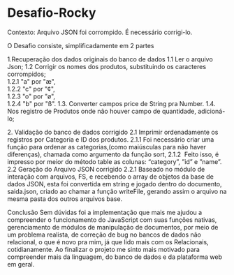 # Desafio-Rocky
Contexto: Arquivo JSON foi corrompido. É necessário corrigi-lo.

O Desafio consiste, simplificadamente em 2 partes

1.Recuperação dos dados originais do banco de dados 
  1.1 Ler o arquivo Json;
  1.2 Corrigir os nomes dos produtos, substituindo os caracteres corrompidos; 	
    1.2.1	"a" por "æ", 	
    1.2.2 	"c" por "¢", 	
    1.2.3 	"o" por "ø", 	
    1.2.4 	"b" por "ß". 
  1.3. Converter campos price de String pra Number.
  1.4. Nos registro de Produtos onde não houver campo de quantidade, adicioná-lo;  
  
2. Validação do banco de dados corrigido 
  2.1 Imprimir ordenadamente os registros por Categoria e ID dos produtos.
    2.1.1	Foi necessário criar uma função para ordenar as categorias,(como maiúsculas para não haver diferenças), chamada como argumento da função sort,
    2.1.2	 Feito isso, é impresso por meior do método table as colunas: “category”, ”id” e ”name”. 
  2.2 Geração do Arquivo JSON corrigido
      2.2.1	Baseado no módulo de interação com arquivos, FS, e recebendo o array de objetos da base de dados JSON, esta foi convertida em string e jogado dentro do documento, saida.json, criado ao chamar a função writeFile, gerando assim o arquivo na mesma pasta dos outros arquivos base. 

Conclusão
  Sem dúvidas foi a implementação que mais me ajudou a compreender o funcionamento do JavaScript com suas funções nativas, gerenciamento de módulos de manipulação de documentos, por meio de um problema realista, de correção de bug no bancos de dados não relacional, o que é novo pra mim, já que lido mais com os Relacionais, cotidianamente.
	Ao finalizar o projeto me sinto mais motivado para compreender mais da linguagem, do banco de dados e da plataforma web em geral.
